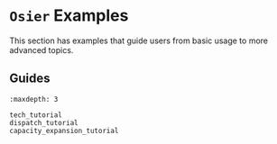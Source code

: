 # `Osier` Examples


This section has examples that guide users from basic usage to more advanced topics.


## Guides
```{toctree}
:maxdepth: 3

tech_tutorial
dispatch_tutorial
capacity_expansion_tutorial
```